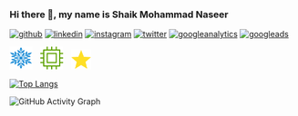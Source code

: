 
### Hi there 👋, my name is Shaik Mohammad Naseer




[<img src='https://cdn.jsdelivr.net/npm/simple-icons@3.0.1/icons/github.svg' alt='github' height='40'>](https://github.com/shaikmohammadnaseer) [<img src='https://cdn.jsdelivr.net/npm/simple-icons@3.0.1/icons/linkedin.svg' alt='linkedin' height='40'>](https://www.linkedin.com/in/shaikmohammadnaseer/)  [<img src='https://cdn.jsdelivr.net/npm/simple-icons@3.0.1/icons/instagram.svg' alt='instagram' height='40'>](https://www.instagram.com/naseershaik_the_8055/) [<img src='https://cdn.jsdelivr.net/npm/simple-icons@3.0.1/icons/twitter.svg' alt='twitter' height='40'>](https://twitter.com/NaseerS19458085) [<img src='https://cdn.jsdelivr.net/npm/simple-icons@3.0.1/icons/googleanalytics.svg' alt='googleanalytics' height='40'>](https://skillshop.exceedlms.com/student/award/HP79fj375Fuk3KavnMKtexhC)  [<img src='https://cdn.jsdelivr.net/npm/simple-icons@3.0.1/icons/googleads.svg' alt='googleads' height='40'>](https://skillshop.exceedlms.com/student/award/tgqqnwLiZAwYr9b4Ro1eZT2S)  


<a href='https://archiveprogram.github.com/'><img src='https://raw.githubusercontent.com/acervenky/animated-github-badges/master/assets/acbadge.gif' width='40' height='40'></a> <a href='https://docs.github.com/en/developers'><img src='https://raw.githubusercontent.com/acervenky/animated-github-badges/master/assets/devbadge.gif' width='40' height='40'></a> <a href='https://stars.github.com/'><img src='https://raw.githubusercontent.com/acervenky/animated-github-badges/master/assets/starbadge.gif' width='35' height='35'></a> 

[![Top Langs](https://github-readme-stats.vercel.app/api/top-langs/?username=shaikmohammadnaseer)](https://github.com/anuraghazra/github-readme-stats)

![GitHub Activity Graph](https://activity-graph.herokuapp.com/graph?username=shaikmohammadnaseer)  

